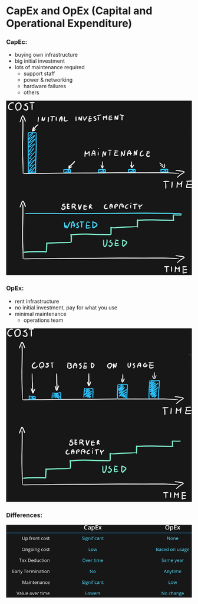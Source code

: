 # CapEx and OpEx (Capital and Operational Expenditure)

### CapEc:

- buying own infrastructure
- big initial investment
- lots of maintenance required
    - support staff
    - power & networking
    - hardware failures
    - others

<img src=".\Images\CapEx.png" alt="CapEx.png" />

### OpEx:
- rent infrastructure
- no initial investment, pay for what you use
- minimal maintenance
    - operations team

<img src=".\Images\OpEx.png" alt="OpEx.png" />

### Differences:

<img src="..\Images\differencesCapExOpEx.png" alt="costPerUnit.png" />


